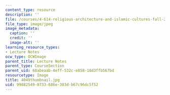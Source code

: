 ```yaml
---
content_type: resource
description: ''
file: /courses/4-614-religious-architecture-and-islamic-cultures-fall-2002/998825490733686e303db67c96dc5f52_4049thumbnail.jpg
file_type: image/jpeg
image_metadata:
  caption: ''
  credit: ''
  image-alt: ''
learning_resource_types:
- Lecture Notes
ocw_type: OCWImage
parent_title: Lecture Notes
parent_type: CourseSection
parent_uid: 68abeaab-4eff-532c-e858-18d3ffb567bd
resourcetype: Image
title: 4049thumbnail.jpg
uid: 99882549-0733-686e-303d-b67c96dc5f52
---
```

